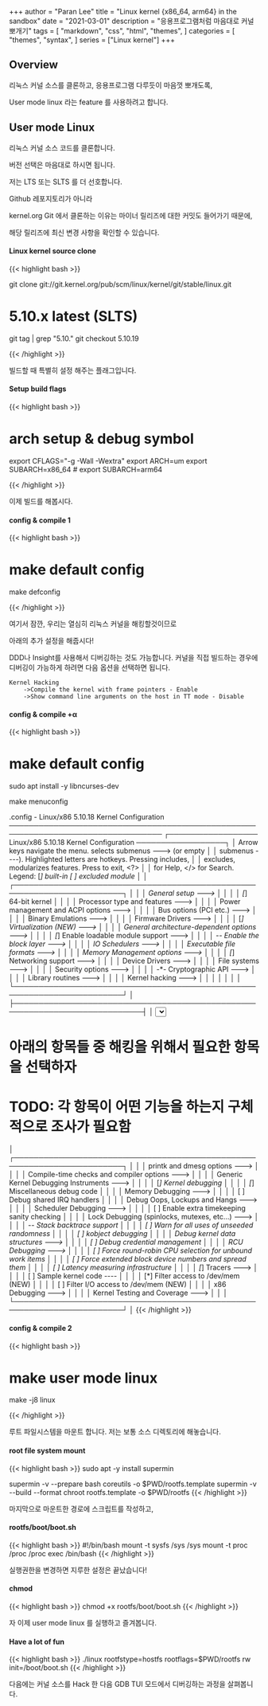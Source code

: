 +++
author = "Paran Lee"
title = "Linux kernel {x86_64, arm64} in the sandbox"
date = "2021-03-01"
description = "응용프로그램처럼 마음대로 커널 뽀개기"
tags = [
    "markdown",
    "css",
    "html",
    "themes",
]
categories = [
    "themes",
    "syntax",
]
series = ["Linux kernel"]
+++

## Overview

리눅스 커널 소스를 클론하고, 응용프로그램 다루듯이 마음껏 뽀개도록,

User mode linux 라는 feature 를 사용하려고 합니다.

<!--more-->

## User mode Linux

리눅스 커널 소스 코드를 클론합니다.

버전 선택은 마음대로 하시면 됩니다. 

저는 LTS 또는 SLTS 를 더 선호합니다.

Github 레포지토리가 아니라

kernel.org Git 에서 클론하는 이유는 마이너 릴리즈에 대한 커밋도 들어가기 때문에,

해당 릴리즈에 최신 변경 사항을 확인할 수 있습니다.

#### Linux kernel source clone
{{< highlight bash >}}

git clone git://git.kernel.org/pub/scm/linux/kernel/git/stable/linux.git

# 5.10.x latest (SLTS)
git tag | grep "5.10."
git checkout 5.10.19

{{< /highlight >}}

빌드할 때 특별히 설정 해주는 플래그입니다.

#### Setup build flags
{{< highlight bash >}}

# arch setup & debug symbol
export CFLAGS="-g -Wall -Wextra"
export ARCH=um 
export SUBARCH=x86_64 # export SUBARCH=arm64

{{< /highlight >}}

이제 빌드를 해봅시다.

#### config & compile 1
{{< highlight bash >}}

# make default config
make defconfig

{{< /highlight >}}

여기서 잠깐, 우리는 열심히 리눅스 커널을 해킹할것이므로

아래의 추가 설정을 해줍시다!

DDD나 Insight를 사용해서 디버깅하는 것도 가능합니다.
커널을 직접 빌드하는 경우에 디버깅이 가능하게 하려면 다음 옵션을 선택하면 됩니다.

    Kernel Hacking
        ->Compile the kernel with frame pointers - Enable
        ->Show command line arguments on the host in TT mode - Disable

#### config & compile +α
{{< highlight bash >}}

# make default config
 sudo apt install -y libncurses-dev

 make menuconfig

 .config - Linux/x86 5.10.18 Kernel Configuration
 ─────────────────────────────────────────────────────────────────────────────────
  ┌────────────────── Linux/x86 5.10.18 Kernel Configuration ──────────────────┐
  │  Arrow keys navigate the menu.  <Enter> selects submenus ---> (or empty    │
  │  submenus ----).  Highlighted letters are hotkeys.  Pressing <Y> includes, │
  │  <N> excludes, <M> modularizes features.  Press <Esc><Esc> to exit, <?>    │
  │  for Help, </> for Search.  Legend: [*] built-in  [ ] excluded  <M> module │
  │ ┌────────────────────────────────────────────────────────────────────────┐ │
  │ │        General setup  --->                                             │ │
  │ │    [*] 64-bit kernel                                                   │ │
  │ │        Processor type and features  --->                               │ │
  │ │        Power management and ACPI options  --->                         │ │
  │ │        Bus options (PCI etc.)  --->                                    │ │
  │ │        Binary Emulations  --->                                         │ │
  │ │        Firmware Drivers  --->                                          │ │
  │ │    [*] Virtualization (NEW)  --->                                      │ │
  │ │        General architecture-dependent options  --->                    │ │
  │ │    [*] Enable loadable module support  --->                            │ │
  │ │    -*- Enable the block layer  --->                                    │ │
  │ │        IO Schedulers  --->                                             │ │
  │ │        Executable file formats  --->                                   │ │
  │ │        Memory Management options  --->                                 │ │
  │ │    [*] Networking support  --->                                        │ │
  │ │        Device Drivers  --->                                            │ │
  │ │        File systems  --->                                              │ │
  │ │        Security options  --->                                          │ │
  │ │    -*- Cryptographic API  --->                                         │ │
  │ │        Library routines  --->                                          │ │
  │ │        Kernel hacking  --->                                            │ │
  │ │                                                                        │ │
  │ └────────────────────────────────────────────────────────────────────────┘ │
  ├────────────────────────────────────────────────────────────────────────────┤
  │          <Select>    < Exit >    < Help >    < Save >    < Load >          │
  └────────────────────────────────────────────────────────────────────────────┘

 # 아래의 항목들 중 해킹을 위해서 필요한 항목을 선택하자 
 # TODO: 각 항목이 어떤 기능을 하는지 구체적으로 조사가 필요함

  │ ┌────────────────────────────────────────────────────────────────────────┐ │
  │ │        printk and dmesg options  --->                                  │ │
  │ │        Compile-time checks and compiler options  --->                  │ │
  │ │        Generic Kernel Debugging Instruments  --->                      │ │
  │ │    [*] Kernel debugging                                                │ │
  │ │    [*]   Miscellaneous debug code                                      │ │
  │ │        Memory Debugging  --->                                          │ │
  │ │    [ ] Debug shared IRQ handlers                                       │ │
  │ │        Debug Oops, Lockups and Hangs  --->                             │ │
  │ │        Scheduler Debugging  --->                                       │ │
  │ │    [ ] Enable extra timekeeping sanity checking                        │ │
  │ │        Lock Debugging (spinlocks, mutexes, etc...)  --->               │ │
  │ │    -*- Stack backtrace support                                         │ │
  │ │    [ ] Warn for all uses of unseeded randomness                        │ │
  │ │    [ ] kobject debugging                                               │ │
  │ │        Debug kernel data structures  --->                              │ │
  │ │    [ ] Debug credential management                                     │ │
  │ │        RCU Debugging  --->                                             │ │
  │ │    [ ] Force round-robin CPU selection for unbound work items          │ │
  │ │    [ ] Force extended block device numbers and spread them             │ │
  │ │    [ ] Latency measuring infrastructure                                │ │
  │ │    [*] Tracers  --->                                                   │ │
  │ │    [ ] Sample kernel code  ----                                        │ │
  │ │    [*] Filter access to /dev/mem (NEW)                                 │ │
  │ │    [ ]   Filter I/O access to /dev/mem (NEW)                           │ │
  │ │        x86 Debugging  --->                                             │ │
  │ │        Kernel Testing and Coverage  --->                               │ │
  │ └────────────────────────────────────────────────────────────────────────┘ │
{{< /highlight >}}


#### config & compile 2
{{< highlight bash >}}

# make user mode linux
make -j8 linux

{{< /highlight >}}

루트 파일시스템을 마운트 합니다.
저는 보통 소스 디렉토리에 해놓습니다.

#### root file system mount
{{< highlight bash >}}
sudo apt -y install supermin

supermin -v --prepare bash coreutils -o $PWD/rootfs.template
supermin -v --build --format chroot rootfs.template -o $PWD/rootfs
{{< /highlight >}}

마지막으로 마운트한 경로에 스크립트를 작성하고, 

#### rootfs/boot/boot.sh
{{< highlight bash >}}
#!/bin/bash
mount -t sysfs /sys /sys
mount -t proc /proc /proc
exec /bin/bash
{{< /highlight >}}

실행권한을 변경하면 지루한 설정은 끝났습니다!

#### chmod
{{< highlight bash >}}
chmod +x rootfs/boot/boot.sh
{{< /highlight >}}

자 이제 user mode linux 를 실행하고 즐겨봅니다.

#### Have a lot of fun
{{< highlight bash >}}
./linux rootfstype=hostfs rootflags=$PWD/rootfs rw init=/boot/boot.sh
{{< /highlight >}}

다음에는 커널 소스를 Hack 한 다음 GDB TUI 모드에서 디버깅하는 과정을 살펴봅니다.

